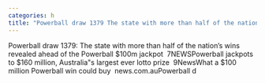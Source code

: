 ```yaml
---
categories: h
title: "Powerball draw 1379 The state with more than half of the nation’s wins revealed ahead of the Powerball 100m jackpot  7NEWS"
---
```

Powerball draw 1379: The state with more than half of the nation’s wins revealed ahead of the Powerball $100m jackpot&nbsp;&nbsp;7NEWSPowerball jackpots to $160 million, Australia"s largest ever lotto prize&nbsp;&nbsp;9NewsWhat a $100 million Powerball win could buy&nbsp;&nbsp;news.com.auPowerball d